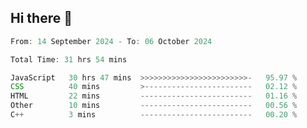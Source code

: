 ## Hi there 👋
<!--START_SECTION:Muni-->

```Javascript
From: 14 September 2024 - To: 06 October 2024

Total Time: 31 hrs 54 mins

JavaScript   30 hrs 47 mins  >>>>>>>>>>>>>>>>>>>>>>>>-   95.97 %
CSS          40 mins         >------------------------   02.12 %
HTML         22 mins         -------------------------   01.16 %
Other        10 mins         -------------------------   00.56 %
C++          3 mins          -------------------------   00.20 %
```

<!--END_SECTION:Muni-->

